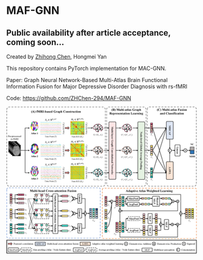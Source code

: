 # MAF-GNN

## Public availability after article acceptance, coming soon...

Created by [Zhihong Chen](https://github.com/ZHChen-294), Hongmei Yan

This repository contains PyTorch implementation for MAC-GNN.

Paper: Graph Neural Network-Based Multi-Atlas Brain Functional Information Fusion for Major Depressive Disorder Diagnosis with rs-fMRI
<!-- Submitted to [**Biomedical Signal Processing and Control**](https://www.sciencedirect.com/journal/biomedical-signal-processing-and-control) (In Revising). -->

Code: https://github.com/ZHChen-294/MAF-GNN

<div align="center">
  <img src="https://github.com/ZHChen-294/MAC-GNN/blob/main/Img/MAF-GNN.png">
</div>

